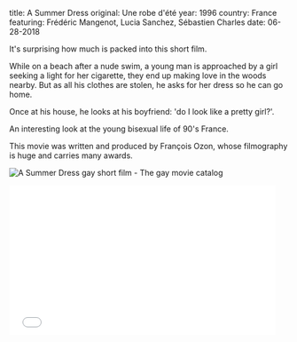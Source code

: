 title: A Summer Dress
original: Une robe d'été
year: 1996
country: France
featuring: Frédéric Mangenot, Lucia Sanchez, Sébastien Charles 
date: 06-28-2018

It's surprising how much is packed into this short film. 

While on a beach after a nude swim, a young man is approached by a girl seeking a light for her cigarette, they end up making love in the woods nearby. But as all his clothes are stolen, he asks for her dress so he can go home.

Once at his house, he looks at his boyfriend: 'do I look like a pretty girl?'.

An interesting look at the young bisexual life of 90's France.

This movie was written and produced by François Ozon, whose filmography is huge and carries many awards.

![A Summer Dress gay short film - The gay movie catalog]({filename}/images/summerdress.jpg)

<iframe frameborder="0" width="480" height="270" src="//www.dailymotion.com/embed/video/xczokl" allowfullscreen allow="autoplay"></iframe>

 

 